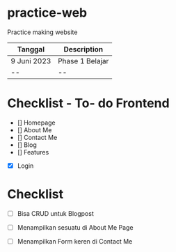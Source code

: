 # practice-web
Practice making website 

| Tanggal | Description |
| ----------- | ----------- |
| 9 Juni 2023 | Phase 1 Belajar |
| --| -- |

# Checklist - To- do Frontend
- [] Homepage
- [] About Me
- [] Contact Me
- [] Blog
- [] Features
- [x] Login


# Checklist
- [ ] Bisa CRUD untuk Blogpost
- [ ] Menampilkan sesuatu di About Me Page
- [ ] Menampilkan Form keren di Contact Me




